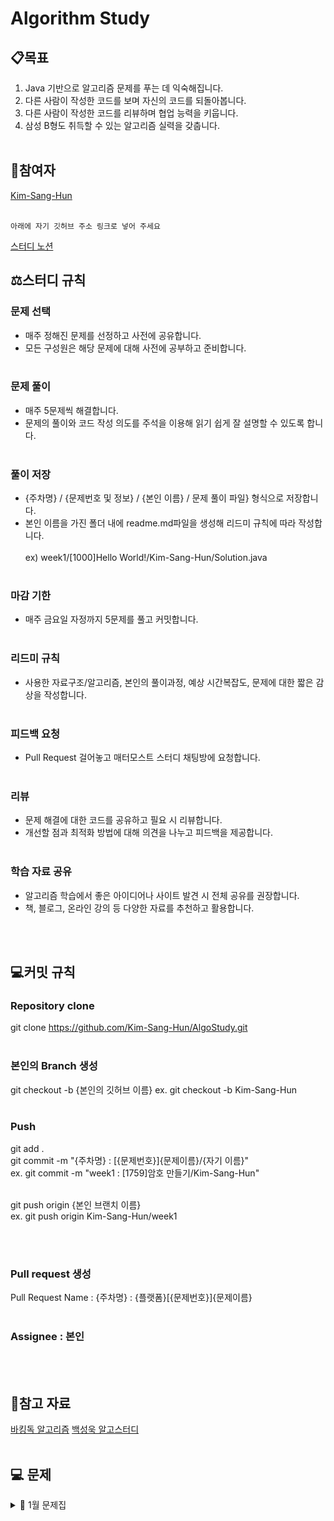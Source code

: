 # Algorithm Study

## 📋목표
1. Java 기반으로 알고리즘 문제를 푸는 데 익숙해집니다.
2. 다른 사람이 작성한 코드를 보며 자신의 코드를 되돌아봅니다.
3. 다른 사람이 작성한 코드를 리뷰하며 협업 능력을 키웁니다.
4. 삼성 B형도 취득할 수 있는 알고리즘 실력을 갖춥니다.
<br/><br/>
## 👶참여자   
[Kim-Sang-Hun](https://github.com/Kim-Sang-Hun) <br/><br/>
```
아래에 자기 깃허브 주소 링크로 넣어 주세요
```
[스터디 노션](https://reminiscent-play-031.notion.site/14-cf59caf3520e4ed3b570e66cd3e5d05c)

## ⚖️스터디 규칙

### 문제 선택
- 매주 정해진 문제를 선정하고 사전에 공유합니다.
- 모든 구성원은 해당 문제에 대해 사전에 공부하고 준비합니다.
<br/><br/>
### 문제 풀이
- 매주 5문제씩 해결합니다. <br/> 
- 문제의 풀이와 코드 작성 의도를 주석을 이용해 읽기 쉽게 잘 설명할 수 있도록 합니다.
<br/><br/>
### 풀이 저장
- {주차명} / {문제번호 및 정보} / {본인 이름} / 문제 풀이 파일} 형식으로 저장합니다. <br/>
- 본인 이름을 가진 폴더 내에 readme.md파일을 생성해 리드미 규칙에 따라 작성합니다. <br/><br/>
ex) week1/[1000]Hello World!/Kim-Sang-Hun/Solution.java
<br/><br/>
### 마감 기한
- 매주 금요일 자정까지 5문제를 풀고 커밋합니다.
<br/><br/>
### 리드미 규칙
- 사용한 자료구조/알고리즘, 본인의 풀이과정, 예상 시간복잡도, 문제에 대한 짧은 감상을 작성합니다.
<br/><br/>
### 피드백 요청
- Pull Request 걸어놓고 매터모스트 스터디 채팅방에 요청합니다.
<br/><br/>
### 리뷰
- 문제 해결에 대한 코드를 공유하고 필요 시 리뷰합니다.
- 개선할 점과 최적화 방법에 대해 의견을 나누고 피드백을 제공합니다.
<br/><br/>
### 학습 자료 공유
- 알고리즘 학습에서 좋은 아이디어나 사이트 발견 시 전체 공유를 권장합니다.
- 책, 블로그, 온라인 강의 등 다양한 자료를 추천하고 활용합니다.

<br/><br/>
## 💻커밋 규칙   

### Repository clone   

git clone https://github.com/Kim-Sang-Hun/AlgoStudy.git
<br/><br/>
### 본인의 Branch 생성   
 
git checkout -b {본인의 깃허브 이름} 
ex. git checkout -b Kim-Sang-Hun
<br/><br/>
### Push   

git add . <br/>
git commit -m "{주차명} : [{문제번호}]{문제이름}/{자기 이름}" <br/>
ex. git commit -m "week1 : [1759]암호 만들기/Kim-Sang-Hun" <br/><br/>

git push origin {본인 브랜치 이름} <br/>
ex. git push origin Kim-Sang-Hun/week1

<br/><br/>
### Pull request 생성   

Pull Request Name : {주차명} : {플랫폼}[{문제번호}]{문제이름}
<br/><br/>
### Assignee : 본인   
<br/><br/>
## 💾참고 자료

[바킹독 알고리즘](https://blog.encrypted.gg/category/%EA%B0%95%EC%A2%8C/%EC%8B%A4%EC%A0%84%20%EC%95%8C%EA%B3%A0%EB%A6%AC%EC%A6%98)
[백성욱 알고스터디](https://github.com/SeongukBaek/algoStudy?tab=readme-ov-file)
<br/><br/>
## 💻 문제
<details><summary>📎 1월 문제집</summary>

|주차|1|2|3|4|5|
|:---:|:---:|:---:|:---:|:---:|:---:|
|**0주차**<br> (01.22 ~ 01.26)|[부등호](https://www.acmicpc.net/problem/2529)|[암호 만들기](https://www.acmicpc.net/problem/1759)||
|**1주차**<br> (01.29 ~ 02.03)|[테트로미노](https://www.acmicpc.net/problem/14500)|[강의실 배정](https://www.acmicpc.net/problem/11000)|[눈 치우기](https://www.acmicpc.net/problem/26215)|[암호생성기](https://swexpertacademy.com/main/code/problem/problemDetail.do?problemLevel=3&contestProbId=AV14uWl6AF0CFAYD&categoryId=AV14uWl6AF0CFAYD&categoryType=CODE&problemTitle=&orderBy=RECOMMEND_COUNT&selectCodeLang=JAVA&select-1=3&pageSize=10&pageIndex=2)|[햄버거 다이어트](https://swexpertacademy.com/main/code/problem/problemDetail.do?problemLevel=3&contestProbId=AWT-lPB6dHUDFAVT&categoryId=AWT-lPB6dHUDFAVT&categoryType=CODE&problemTitle=&orderBy=RECOMMEND_COUNT&selectCodeLang=JAVA&select-1=3&pageSize=10&pageIndex=2)||

<br/><br/><br/><br/><br/><br/>

